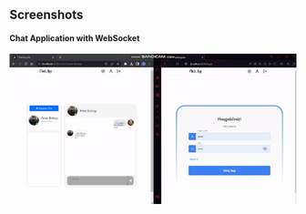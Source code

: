 ## Screenshots

#### Chat Application with WebSocket
![Chat-webapp](https://raw.githubusercontent.com/trkgrn/chat-webapp/master/pics/chat.gif)